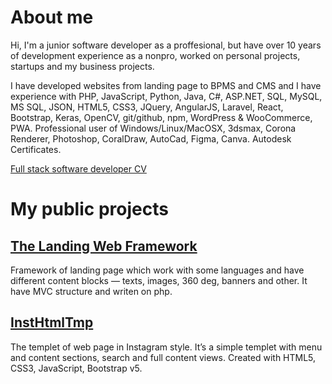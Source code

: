 # About me

Hi, I'm a junior software developer as a proffesional, but have over 10 years of development experience as a nonpro, worked on personal projects, startups and my business projects.

I have developed websites from landing page to BPMS and CMS and I have experience with PHP, JavaScript, Python, Java, C#, ASP.NET, SQL, MySQL, MS SQL, JSON, HTML5, CSS3, JQuery, AngularJS, Laravel, React, Bootstrap, Keras, OpenCV, git/github, npm, WordPress & WooCommerce, PWA. Professional user of Windows/Linux/MacOSX, 3dsmax, Corona Renderer, Photoshop, CoralDraw, AutoCad, Figma, Canva. Autodesk Certificates.

[Full stack software developer CV](https://github.com/evbkv/evbkv/blob/main/CV_Fullstack_Evgenii_Bykov.pdf)

# My public projects

## [The Landing Web Framework](https://github.com/evbkv/lwf)

Framework of landing page which work with some languages and have different content blocks — texts, images, 360 deg, banners and other. It have MVC structure and writen on php.

## [InstHtmlTmp](https://github.com/evbkv/InstHtmlTmp)

The templet of web page in Instagram style. It’s a simple templet with menu and content sections, search and full content views. Created with HTML5, CSS3, JavaScript, Bootstrap v5.
